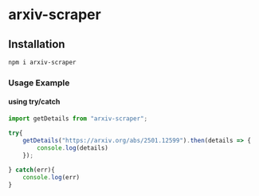 # arxiv-scraper

## Installation

```sh
npm i arxiv-scraper
```

### Usage Example
#### using try/catch
```js
import getDetails from "arxiv-scraper";

try{
    getDetails("https://arxiv.org/abs/2501.12599").then(details => {
        console.log(details)
    });
    
} catch(err){
    console.log(err)
}
```
